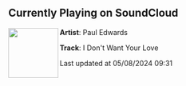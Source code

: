## Currently Playing on SoundCloud

[<img align="left" width="100" src="https://i1.sndcdn.com/artworks-YnlFb0T9hgEwbJO7-VvOTsg-t500x500.jpg">](https://soundcloud.com/paulxedwards/i-dont-want-your-love?in=saxurn/sets/tmp/)

**Artist**: Paul Edwards 

**Track**: I Don't Want Your Love

Last updated at 05/08/2024 09:31
